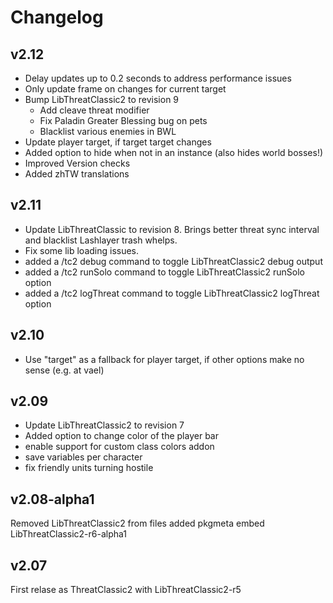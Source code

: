 # Changelog

## v2.12

* Delay updates up to 0.2 seconds to address performance issues
* Only update frame on changes for current target
* Bump LibThreatClassic2 to revision 9
    - Add cleave threat modifier
    - Fix Paladin Greater Blessing bug on pets
    - Blacklist various enemies in BWL
* Update player target, if target target changes
* Added option to hide when not in an instance (also hides world bosses!)
* Improved Version checks
* Added zhTW translations

## v2.11

* Update LibThreatClassic to revision 8. Brings better threat sync interval and blacklist Lashlayer trash whelps.
* Fix some lib loading issues.
* added a /tc2 debug command to toggle LibThreatClassic2 debug output
* added a /tc2 runSolo command to toggle LibThreatClassic2 runSolo option
* added a /tc2 logThreat command to toggle LibThreatClassic2 logThreat option

## v2.10

* Use "target" as a fallback for player target, if other options make no sense (e.g. at vael)

## v2.09

* Update LibThreatClassic2 to revision 7
* Added option to change color of the player bar
* enable support for custom class colors addon
* save variables per character
* fix friendly units turning hostile

## v2.08-alpha1

Removed LibThreatClassic2 from files
added pkgmeta
embed LibThreatClassic2-r6-alpha1

## v2.07

First relase as ThreatClassic2 with LibThreatClassic2-r5